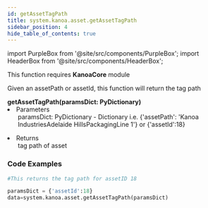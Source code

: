 ```yaml
---
id: getAssetTagPath
title: system.kanoa.asset.getAssetTagPath
sidebar_position: 4
hide_table_of_contents: true
---
```

import PurpleBox from '@site/src/components/PurpleBox';
import HeaderBox from '@site/src/components/HeaderBox';

<PurpleBox>This function requires <b>KanoaCore</b> module</PurpleBox>

<HeaderBox header="Description">Given an assetPath or assetId, this function will return the tag path</HeaderBox>

<HeaderBox header="Syntax">
    <b>getAssetTagPath(paramsDict: PyDictionary)</b>
    <li> Parameters <br />
        <ul> paramsDict: PyDictionary - Dictionary i.e. &#123;'assetPath': 'Kanoa IndustriesAdelaide HillsPackagingLine 1'} or &#123;'assetId':18} </ul>
    </li>
    <li> Returns <br />
        <ul> tag path of asset <br /> </ul>
    </li>
</HeaderBox>

### Code Examples

```py
#This returns the tag path for assetID 18

paramsDict = {'assetId':18}
data=system.kanoa.asset.getAssetTagPath(paramsDict)
```
